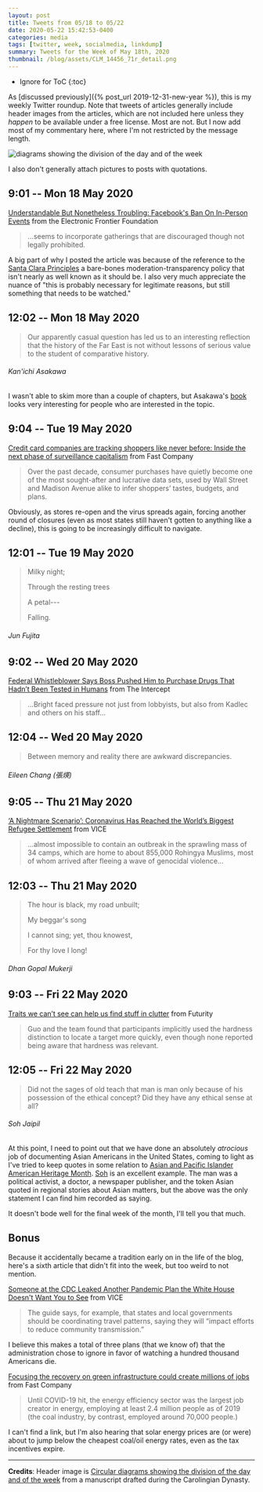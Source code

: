 ```yaml
---
layout: post
title: Tweets from 05/18 to 05/22
date: 2020-05-22 15:42:53-0400
categories: media
tags: [twitter, week, socialmedia, linkdump]
summary: Tweets for the Week of May 18th, 2020
thumbnail: /blog/assets/CLM_14456_71r_detail.png
---
```


* Ignore for ToC
{:toc}

As [discussed previously]({% post_url 2019-12-31-new-year %}), this is my weekly Twitter roundup.  Note that tweets of articles generally include header images from the articles, which are not included here unless they *happen* to be available under a free license.  Most are not.  But I now add most of my commentary here, where I'm not restricted by the message length.

![diagrams showing the division of the day and of the week](/blog/assets/CLM_14456_71r_detail.png "diagrams showing the division of the day and of the week")

I also don't generally attach pictures to posts with quotations.

## 9:01 -- Mon 18 May 2020

[<i class="fab fa-twitter-square"></i>](https://jcolag.github.io/twitter/1262367583879131137) [Understandable But Nonetheless Troubling: Facebook's Ban On In-Person Events](https://www.eff.org/deeplinks/2020/05/understandable-nonetheless-troubling-facebooks-ban-person-events) from the Electronic Frontier Foundation

 > ...seems to incorporate gatherings that are discouraged though not legally prohibited.

A big part of why I posted the article was because of the reference to the [Santa Clara Principles](https://santaclaraprinciples.org/) a bare-bones moderation-transparency policy that isn't nearly as well known as it should be.  I also very much appreciate the nuance of "this is probably necessary for legitimate reasons, but still something that needs to be watched."

## 12:02 -- Mon 18 May 2020

[<i class="fab fa-twitter"></i>](https://jcolag.github.io/twitter/1262413134255599618)

 > Our apparently casual question has led us to an interesting reflection that the history of the Far East is not without lessons of serious value to the student of comparative history.

###### Kan'ichi Asakawa

I wasn't able to skim more than a couple of chapters, but Asakawa's [book](https://archive.org/details/bub_gb_K1MuAAAAYAAJ) looks very interesting for people who are interested in the topic.

## 9:04 -- Tue 19 May 2020

[<i class="fab fa-twitter-square"></i>](https://jcolag.github.io/twitter/1262730726891327488) [Credit card companies are tracking shoppers like never before: Inside the next phase of surveillance capitalism](https://www.fastcompany.com/90490923/credit-card-companies-are-tracking-shoppers-like-never-before-inside-the-next-phase-of-surveillance-capitalism) from Fast Company

 > Over the past decade, consumer purchases have quietly become one of the most sought-after and lucrative data sets, used by Wall Street and Madison Avenue alike to infer shoppers’ tastes, budgets, and plans.

Obviously, as stores re-open and the virus spreads again, forcing another round of closures (even as most states still haven't gotten to anything like a decline), this is going to be increasingly difficult to navigate.

## 12:01 -- Tue 19 May 2020

[<i class="fab fa-twitter"></i>](https://jcolag.github.io/twitter/1262775270576095235)

 > Milky night;
 >
 > Through the resting trees
 >
 > A petal---
 >
 > Falling.

###### Jun Fujita

## 9:02 -- Wed 20 May 2020

[<i class="fab fa-twitter-square"></i>](https://jcolag.github.io/twitter/1263138413114515457) [Federal Whistleblower Says Boss Pushed Him to Purchase Drugs That Hadn’t Been Tested in Humans](https://theintercept.com/2020/05/12/richard-bright-barda-coronavirus-whistleblower/) from The Intercept

 > ...Bright faced pressure not just from lobbyists, but also from Kadlec and others on his staff...

## 12:04 -- Wed 20 May 2020

[<i class="fab fa-twitter"></i>](https://jcolag.github.io/twitter/1263092611134324736)

 > Between memory and reality there are awkward discrepancies.

###### Eileen Chang (張煐)

## 9:05 -- Thu 21 May 2020

[<i class="fab fa-twitter-square"></i>](https://jcolag.github.io/twitter/1263455754113019906) [‘A Nightmare Scenario’: Coronavirus Has Reached the World’s Biggest Refugee Settlement](https://www.vice.com/en_us/article/jgxx34/a-nightmare-scenario-coronavirus-has-reached-the-worlds-biggest-refugee-settlement) from VICE

 > ...almost impossible to contain an outbreak in the sprawling mass of 34 camps, which are home to about 855,000 Rohingya Muslims, most of whom arrived after fleeing a wave of genocidal violence...

## 12:03 -- Thu 21 May 2020

[<i class="fab fa-twitter"></i>](https://jcolag.github.io/twitter/1263500549481271299)

 > The hour is black, my road unbuilt;
 >
 > My beggar's song
 >
 > I cannot sing; yet, thou knowest,
 >
 > For thy love I long!

###### Dhan Gopal Mukerji

## 9:03 -- Fri 22 May 2020

[<i class="fab fa-twitter-square"></i>](https://jcolag.github.io/twitter/1263817638838505473) [Traits we can’t see can help us find stuff in clutter](https://www.futurity.org/visual-perception-objects-physical-traits-2363362/) from Futurity

 > Guo and the team found that participants implicitly used the hardness distinction to locate a target more quickly, even though none reported being aware that hardness was relevant.

## 12:05 -- Fri 22 May 2020

[<i class="fab fa-twitter"></i>](https://jcolag.github.io/twitter/1263863440549965824)

 > Did not the sages of old teach that man is man only because of his possession of the ethical concept? Did they have any ethical sense at all?

###### Soh Jaipil

At this point, I need to point out that we have done an absolutely *atrocious* job of documenting Asian Americans in the United States, coming to light as I've tried to keep quotes in some relation to [Asian and Pacific Islander American Heritage Month](https://en.wikipedia.org/wiki/Asian_and_Pacific_Islander_American_Heritage_Month).  [Soh](https://en.wikipedia.org/wiki/Soh_Jaipil) is an excellent example.  The man was a political activist, a doctor, a newspaper publisher, and the token Asian quoted in regional stories about Asian matters, but the above was the only statement I can find him recorded as saying.

It doesn't bode well for the final week of the month, I'll tell you that much.

## Bonus

Because it accidentally became a tradition early on in the life of the blog, here's a sixth article that didn't fit into the week, but too weird to not mention.

<i class="fas fa-square"></i> [Someone at the CDC Leaked Another Pandemic Plan the White House Doesn't Want You to See](https://www.vice.com/en_us/article/9355dp/someone-at-the-cdc-leaked-another-pandemic-plan-the-white-house-doesnt-want-you-to-see) from VICE

 > The guide says, for example, that states and local governments should be coordinating travel patterns, saying they will “impact efforts to reduce community transmission.”

I believe this makes a total of three plans (that we know of) that the administration chose to ignore in favor of watching a hundred thousand Americans die.

<i class="fas fa-square"></i> [Focusing the recovery on green infrastructure could create millions of jobs](https://www.fastcompany.com/90504339/focusing-the-recovery-on-green-infrastructure-could-create-millions-of-jobs?partner=feedburner) from Fast Company

 > Until COVID-19 hit, the energy efficiency sector was the largest job creator in energy, employing at least 2.4 million people as of 2019 (the coal industry, by contrast, employed around 70,000 people.)

I can't find a link, but I'm also hearing that solar energy prices are (or were) about to jump below the cheapest coal/oil energy rates, even as the tax incentives expire.

* * *

**Credits**:  Header image is [Circular diagrams showing the division of the day and of the week](https://en.wikipedia.org/wiki/Week#/media/File:CLM_14456_71r_detail.jpg) from a manuscript drafted during the Carolingian Dynasty.
